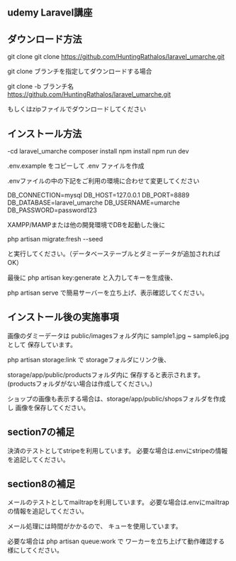 ## udemy Laravel講座

## ダウンロード方法

git clone
git clone https://github.com/HuntingRathalos/laravel_umarche.git

git clone ブランチを指定してダウンロードする場合

git clone -b ブランチ名 https://github.com/HuntingRathalos/laravel_umarche.git

もしくはzipファイルでダウンロードしてください

## インストール方法

-cd laravel_umarche
composer install
npm install
npm run dev

.env.example をコピーして .env ファイルを作成

.envファイルの中の下記をご利用の環境に合わせて変更してください

DB_CONNECTION=mysql
DB_HOST=127.0.0.1
DB_PORT=8889
DB_DATABASE=laravel_umarche
DB_USERNAME=umarche
DB_PASSWORD=password123

XAMPP/MAMPまたは他の開発環境でDBを起動した後に

php artisan migrate:fresh --seed

と実行してください。（データベーステーブルとダミーデータが追加されればOK）

最後に
php artisan key:generate
と入力してキーを生成後、

php artisan serve
で簡易サーバーを立ち上げ、表示確認してください。

## インストール後の実施事項

画像のダミーデータは
public/imagesフォルダ内に
sample1.jpg ~ sample6.jpg として
保存しています。

php artisan storage:link で
storageフォルダにリンク後、

storage/app/public/productsフォルダ内に
保存すると表示されます。
(productsフォルダがない場合は作成してください。)

ショップの画像も表示する場合は、storage/app/public/shopsフォルダを作成し
画像を保存してください。

## section7の補足
決済のテストとしてstripeを利用しています。
必要な場合は.envにstripeの情報を追記してください。

## section8の補足
メールのテストとしてmailtrapを利用しています。
必要な場合は.envにmailtrapの情報を追記してください。

メール処理には時間がかかるので、
キューを使用しています。

必要な場合は php artisan queue:work で
ワーカーを立ち上げて動作確認する様にしてください。

